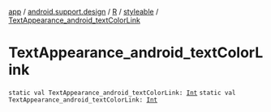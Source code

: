 [app](../../../index.md) / [android.support.design](../../index.md) / [R](../index.md) / [styleable](index.md) / [TextAppearance_android_textColorLink](.)

# TextAppearance_android_textColorLink

`static val TextAppearance_android_textColorLink: `[`Int`](https://kotlinlang.org/api/latest/jvm/stdlib/kotlin/-int/index.html)
`static val TextAppearance_android_textColorLink: `[`Int`](https://kotlinlang.org/api/latest/jvm/stdlib/kotlin/-int/index.html)
